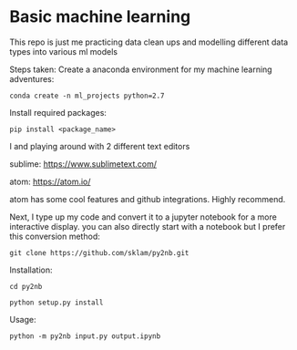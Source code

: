 # Basic machine learning 
This repo is just me practicing data clean ups and modelling different data types into various ml models

Steps taken:
Create a anaconda environment for my machine learning adventures:

``conda create -n ml_projects python=2.7``

Install required packages:

``pip install <package_name>``

I and playing around with 2 different text editors

sublime: https://www.sublimetext.com/

atom: https://atom.io/

atom has some cool features and github integrations. Highly recommend. 

Next, I type up my code and convert it to a jupyter notebook for a more interactive display. you can also directly start with a notebook but I prefer this conversion method:

``git clone https://github.com/sklam/py2nb.git``

Installation:

``cd py2nb``

``python setup.py install``

Usage:

``python -m py2nb input.py output.ipynb``